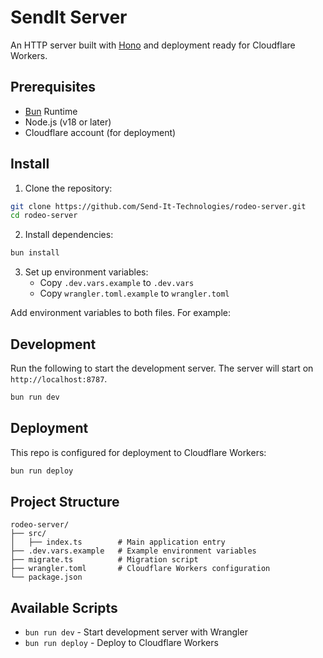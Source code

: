 # SendIt Server

An HTTP server built with [Hono](https://hono.dev/) and deployment ready for Cloudflare Workers.

## Prerequisites

- [Bun](https://bun.sh) Runtime
- Node.js (v18 or later)
- Cloudflare account (for deployment)

## Install

1. Clone the repository:

```bash
git clone https://github.com/Send-It-Technologies/rodeo-server.git
cd rodeo-server
```

2. Install dependencies:

```bash
bun install
```

3. Set up environment variables:
   - Copy `.dev.vars.example` to `.dev.vars`
   - Copy `wrangler.toml.example` to `wrangler.toml`

Add environment variables to both files. For example:

## Development

Run the following to start the development server. The server will start on `http://localhost:8787`.

```bash
bun run dev
```

## Deployment

This repo is configured for deployment to Cloudflare Workers:

```bash
bun run deploy
```

## Project Structure

```
rodeo-server/
├── src/
│   ├── index.ts        # Main application entry
├── .dev.vars.example   # Example environment variables
├── migrate.ts          # Migration script
├── wrangler.toml       # Cloudflare Workers configuration
└── package.json
```

## Available Scripts

- `bun run dev` - Start development server with Wrangler
- `bun run deploy` - Deploy to Cloudflare Workers
